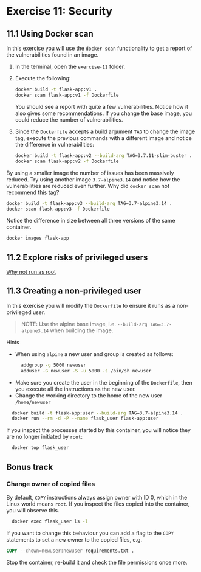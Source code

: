 # Exercise 11: Security

## 11.1 Using Docker scan

In this exercise you will use the `docker scan` functionality to get a report of the vulnerabilities found in an image.

1. In the terminal, open the `exercise-11` folder.
1. Execute the following:
    ```bash
    docker build -t flask-app:v1 .
    docker scan flask-app:v1 -f Dockerfile
    ```
    You should see a report with quite a few vulnerabilities. Notice how it also gives some recommendations. If you change the base image, you could reduce the number of vulnerabilities.

1. Since the `Dockerfile` accepts a build argument `TAG` to change the image tag, execute the previous commands with a different image and notice the difference in vulnerabilities:
    ```bash
    docker build -t flask-app:v2 --build-arg TAG=3.7.11-slim-buster .
    docker scan flask-app:v2 -f Dockerfile
    ```
By using a smaller image the number of issues has been massively reduced. Try using another image `3.7-alpine3.14` and notice how the vulnerabilities are reduced even further. Why did `docker scan` not recommend this tag?
  ```bash
  docker build -t flask-app:v3 --build-arg TAG=3.7-alpine3.14 .
  docker scan flask-app:v3 -f Dockerfile
  ```

Notice the difference in size between all three versions of the same container.
```bash
docker images flask-app
```

## 11.2 Explore risks of privileged users


[Why not run as root](https://medium.com/@mccode/processes-in-containers-should-not-run-as-root-2feae3f0df3b)

## 11.3 Creating a non-privileged user

In this exercise you will modify the `Dockerfile` to ensure it runs as a non-privileged user. 

> NOTE: Use the alpine base image, i.e. `--build-arg TAG=3.7-alpine3.14` when building the image.

Hints
- When using `alpine` a new user and group is created as follows:
  ```bash
    addgroup -g 5000 newuser
    adduser -G newuser -S -u 5000 -s /bin/sh newuser
  ```
- Make sure you create the user in the beginning of the `Dockerfile`, then you execute all the instructions as the new user.
- Change the working directory to the home of the new user `/home/newuser`


```bash
  docker build -t flask-app:user --build-arg TAG=3.7-alpine3.14 .
  docker run --rm -d -P --name flask_user flask-app:user
```

If you inspect the processes started by this container, you will notice they are no longer initiated by `root`:
```bash
  docker top flask_user
```

## Bonus track

### Change owner of copied files

By default, `COPY` instructions always assign owner with ID 0, which in the Linux world means `root`. If you inspect the files copied into the container, you will observe this.
```bash
  docker exec flask_user ls -l
```

If you want to change this behaviour you can add a flag to the `COPY` statements to set a new owner to the copied files, e.g.
```Dockerfile
COPY --chown=newuser:newuser requirements.txt .
```

Stop the container, re-build it and check the file permissions once more.
